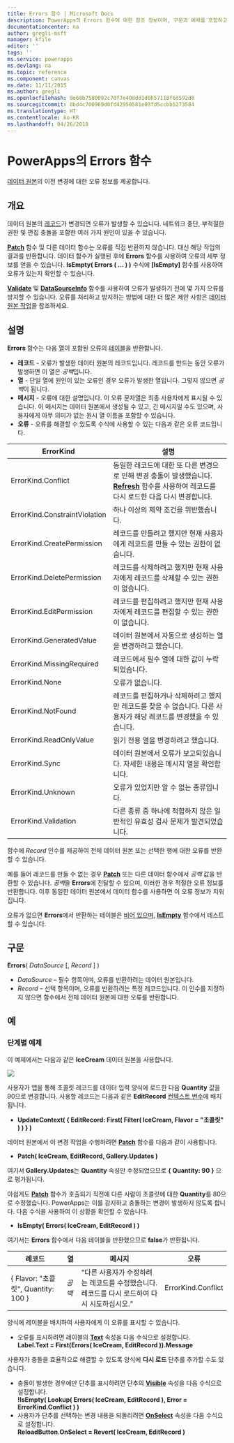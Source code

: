 ```yaml
---
title: Errors 함수 | Microsoft Docs
description: PowerApps의 Errors 함수에 대한 참조 정보이며, 구문과 예제를 포함하고 있습니다.
documentationcenter: na
author: gregli-msft
manager: kfile
editor: ''
tags: ''
ms.service: powerapps
ms.devlang: na
ms.topic: reference
ms.component: canvas
ms.date: 11/11/2015
ms.author: gregli
ms.openlocfilehash: 9e68b7580092c70f7e40ddd1d0b57118f6d592d8
ms.sourcegitcommit: 8bd4c700969d0fd42950581e03fd5ccbb5273584
ms.translationtype: HT
ms.contentlocale: ko-KR
ms.lasthandoff: 04/26/2018
---
```

# <a name="errors-function-in-powerapps"></a>PowerApps의 Errors 함수
[데이터 원본](../working-with-data-sources.md)의 이전 변경에 대한 오류 정보를 제공합니다.

## <a name="overview"></a>개요
데이터 원본의 [레코드](../working-with-tables.md#records)가 변경되면 오류가 발생할 수 있습니다.  네트워크 중단, 부적절한 권한 및 편집 충돌을 포함한 여러 가지 원인이 있을 수 있습니다.  

**[Patch](function-patch.md)** 함수 및 다른 데이터 함수는 오류를 직접 반환하지 않습니다. 대신 해당 작업의 결과를 반환합니다. 데이터 함수가 실행된 후에 **Errors** 함수를 사용하여 오류의 세부 정보를 얻을 수 있습니다.  **IsEmpty( Errors ( ... ) )** 수식에 **[IsEmpty]** 함수를 사용하여 오류가 있는지 확인할 수 있습니다.

**[Validate](function-validate.md)** 및 **[DataSourceInfo](function-datasourceinfo.md)** 함수를 사용하여 오류가 발생하기 전에 몇 가지 오류를 방지할 수 있습니다.  오류를 처리하고 방지하는 방법에 대한 더 많은 제안 사항은 [데이터 원본 작업](../working-with-data-sources.md)을 참조하세요.

## <a name="description"></a>설명
**Errors** 함수는 다음 [열](../working-with-tables.md#columns)이 포함된 오류의 [테이블](../working-with-tables.md)을 반환합니다.

* **레코드** -  오류가 발생한 데이터 원본의 레코드입니다.  레코드를 만드는 동안 오류가 발생하면 이 열은 *공백*입니다.
* **열** -  단일 열에 원인이 있는 오류인 경우 오류가 발생한 열입니다. 그렇지 않으면 *공백*이 됩니다.
* **메시지** -  오류에 대한 설명입니다.  이 오류 문자열은 최종 사용자에게 표시될 수 있습니다.  이 메시지는 데이터 원본에서 생성될 수 있고, 긴 메시지일 수도 있으며, 사용자에게 아무 의미가 없는 원시 열 이름을 포함할 수 있습니다.
* **오류** -  오류를 해결할 수 있도록 수식에 사용할 수 있는 다음과 같은 오류 코드입니다.

| ErrorKind | 설명 |
| --- | --- |
| ErrorKind.Conflict |동일한 레코드에 대한 또 다른 변경으로 인해 변경 충돌이 발생했습니다.  **[Refresh](function-refresh.md)** 함수를 사용하여 레코드를 다시 로드한 다음 다시 변경합니다. |
| ErrorKind.ConstraintViolation |하나 이상의 제약 조건을 위반했습니다. |
| ErrorKind.CreatePermission |레코드를 만들려고 했지만 현재 사용자에게 레코드를 만들 수 있는 권한이 없습니다. |
| ErrorKind.DeletePermission |레코드를 삭제하려고 했지만 현재 사용자에게 레코드를 삭제할 수 있는 권한이 없습니다. |
| ErrorKind.EditPermission |레코드를 편집하려고 했지만 현재 사용자에게 레코드를 편집할 수 있는 권한이 없습니다. |
| ErrorKind.GeneratedValue |데이터 원본에서 자동으로 생성하는 열을 변경하려고 했습니다. |
| ErrorKind.MissingRequired |레코드에서 필수 열에 대한 값이 누락되었습니다. |
| ErrorKind.None |오류가 없습니다. |
| ErrorKind.NotFound |레코드를 편집하거나 삭제하려고 했지만 레코드를 찾을 수 없습니다.  다른 사용자가 해당 레코드를 변경했을 수 있습니다. |
| ErrorKind.ReadOnlyValue |읽기 전용 열을 변경하려고 했습니다. |
| ErrorKind.Sync |데이터 원본에서 오류가 보고되었습니다.  자세한 내용은 메시지 열을 확인합니다. |
| ErrorKind.Unknown |오류가 있었지만 알 수 없는 종류입니다. |
| ErrorKind.Validation |다른 종류 중 하나에 적합하지 않은 일반적인 유효성 검사 문제가 발견되었습니다. |

함수에 *Record* 인수를 제공하여 전체 데이터 원본 또는 선택한 행에 대한 오류를 반환할 수 있습니다.  

예를 들어 레코드를 만들 수 없는 경우 **[Patch](function-patch.md)** 또는 다른 데이터 함수에서 *공백* 값을 반환할 수 있습니다. *공백*을 **Errors**에 전달할 수 있으며, 이러한 경우 적절한 오류 정보를 반환합니다.  이후 동일한 데이터 원본에서 데이터 함수를 사용하면 이 오류 정보가 지워집니다.

오류가 없으면 **Errors**에서 반환하는 테이블은 [비어 있으며](function-isblank-isempty.md), **[IsEmpty](function-isblank-isempty.md)** 함수에서 테스트할 수 있습니다.

## <a name="syntax"></a>구문
**Errors**( *DataSource* [, *Record* ] )

* *DataSource* – 필수 항목이며, 오류를 반환하려는 데이터 원본입니다.
* *Record* – 선택 항목이며,  오류를 반환하려는 특정 레코드입니다. 이 인수를 지정하지 않으면 함수에서 전체 데이터 원본에 대한 오류를 반환합니다.

## <a name="examples"></a>예
### <a name="step-by-step"></a>단계별 예제
이 예제에서는 다음과 같은 **IceCream** 데이터 원본을 사용합니다.

![](media/function-errors/icecream.png)

사용자가 앱을 통해 초콜릿 레코드를 데이터 입력 양식에 로드한 다음 **Quantity** 값을 90으로 변경합니다.  사용할 레코드는 다음과 같은 **EditRecord** [컨텍스트 변수](../working-with-variables.md#create-a-context-variable)에 배치됩니다.

* **UpdateContext( { EditRecord: First( Filter( IceCream, Flavor = "초콜릿" ) ) } )**

데이터 원본에서 이 변경 작업을 수행하려면 **[Patch](function-patch.md)** 함수를 다음과 같이 사용합니다.

* **Patch( IceCream, EditRecord, Gallery.Updates )**

여기서 **Gallery.Updates**는 **Quantity** 속성만 수정되었으므로 **{ Quantity: 90 }** 으로 평가됩니다.

아쉽게도 **[Patch](function-patch.md)** 함수가 호출되기 직전에 다른 사람이 초콜릿에 대한 **Quantity**를 80으로 수정했습니다.  PowerApps는 이를 감지하고 충돌하는 변경이 발생하지 않도록 합니다.  다음 수식을 사용하여 이 상황을 확인할 수 있습니다.

* **IsEmpty( Errors( IceCream, EditRecord ) )**

여기서는 **Errors** 함수에서 다음 테이블을 반환했으므로 **false**가 반환됩니다.

| 레코드 | 열 | 메시지 | 오류 |
| --- | --- | --- | --- |
| { Flavor: "초콜릿", Quantity: 100 } |*공백* |"다른 사용자가 수정하려는 레코드를 수정했습니다. 레코드를 다시 로드하여 다시 시도하십시오." |ErrorKind.Conflict |

양식에 레이블을 배치하여 사용자에게 이 오류를 표시할 수 있습니다.

* 오류를 표시하려면 레이블의 **[Text](../controls/properties-core.md)** 속성을 다음 수식으로 설정합니다.<br>
  **Label.Text = First(Errors( IceCream, EditRecord )).Message**

사용자가 충돌을 효율적으로 해결할 수 있도록 양식에 **다시 로드** 단추를 추가할 수도 있습니다.

* 충돌이 발생한 경우에만 단추를 표시하려면 단추의 **[Visible](../controls/properties-core.md)** 속성을 다음 수식으로 설정합니다.<br>
    **!IsEmpty( Lookup( Errors( IceCream, EditRecord ), Error = ErrorKind.Conflict ) )**
* 사용자가 단추를 선택하는 변경 내용을 되돌리려면 **[OnSelect](../controls/properties-core.md)** 속성을 다음 수식으로 설정합니다.<br>
    **ReloadButton.OnSelect = Revert( IceCream, EditRecord )**

